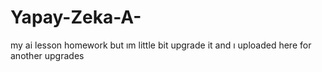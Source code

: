 # Yapay-Zeka-A-
my ai lesson homework but ım little bit upgrade it and ı uploaded here for another upgrades
